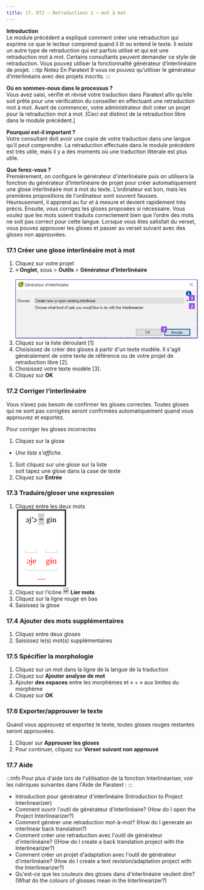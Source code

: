 ```yaml
---
title: 17. RT2 – Retraductions 2 – mot à mot
---
```

**Introduction**  
Le module précédent a expliqué comment créer une retraduction qui exprime ce que le lecteur comprend quand il lit ou entend le texte. Il existe un autre type de retraduction qui est parfois utilisé et qui est une retraduction mot à mot. Certains consultants peuvent demander ce style de retraduction. Vous pouvez utiliser la fonctionnalité générateur d’interlinéaire de projet.
:::tip Notez
En Paratext 9 vous ne pouvez qu’utiliser le générateur d’interlinéaire avec des projets inscrits.
:::

**Où en sommes-nous dans le  processus ?**  
Vous avez saisi, vérifié et révisé votre traduction dans Paratext afin qu’elle soit prête pour une vérification du conseiller en effectuant une retraduction mot à mot. Avant de commencer, votre administrateur doit créer un projet pour la retraduction mot à mot. [Ceci est distinct de la retraduction libre dans le module précédent.]

**Pourquoi est-il important ?**  
Votre consultant doit avoir une copie de votre traduction dans une langue qu’il peut comprendre. La retraduction effectuée dans le module précédent est très utile, mais il y a des moments où une traduction littérale est plus utile.

**Que ferez-vous ?**  
Premièrement, on configure le générateur d'interlinéaire puis on utilisera la fonction du générateur d’Interlinéaire de projet pour créer automatiquement une glose interlinéaire mot à mot du texte. L’ordinateur est bon, mais les premières propositions de l'ordinateur sont souvent fausses. Heureusement, il apprend au fur et à mesure et devient rapidement très précis. Ensuite, vous corrigez les gloses proposées si nécessaire. Vous voulez que les mots soient traduits correctement bien que l’ordre des mots ne soit pas correct pour cette langue. Lorsque vous êtes satisfait du verset, vous pouvez approuver les gloses et passer au verset suivant avec des gloses non approuvées.

### 17.1 Créer une glose interlinéaire mot à mot

1. Cliquez sur votre projet
1. **≡ Onglet**, sous \> **Outils** \> **Générateur d’Interlinéaire**  
    ![](../media/59fb74fcd10c799f962e715f86f722cf.png)  
2. Cliquez sur la liste déroulant [1]
3. Choisissez de créer des gloses à partir d'un texte modèle. Il s'agit généralement de votre texte de référence ou de votre projet de retraduction libre [2].
4. Choisissez votre texte modèle [3].
5. Cliquez sur **OK**

### 17.2 Corriger l’interlinéaire

Vous n’avez pas besoin de confirmer les gloses correctes. Toutes gloses qui ne sont pas corrigées seront confirmées automatiquement quand vous approuvez et exportez.

Pour corriger les gloses incorrectes

1. Cliquez sur la glose  
  - *Une liste s'affiche.*
1. Soit cliquez sur une glose sur la liste  
    soit tapez une glose dans la case de texte
1. Cliquez sur **Entrée**

### 17.3 Traduire/gloser une expression

1. Cliquez entre les deux mots  
    ![](../media/06440a6bee46ec01ced87d83a541b546.png)  
1. Cliquez sur l’icône ![](../media/6ccaf79317765c5710750461a4b36f2d.png) **Lier mots**
1. Cliquez sur la ligne rouge en bas
1. Saisissez la glose

### 17.4 Ajouter des mots supplémentaires

1. Cliquez entre deux gloses
1. Saisissez le(s) mot(s) supplémentaires

### 17.5 Spécifier la morphologie

1. Cliquez sur un mot dans la ligne de la langue de la traduction
1. Cliquez sur **Ajouter analyse de mot** 
1. Ajouter **des espaces** entre les morphèmes et « + » aux limites du morphème
1. Cliquez sur **OK**

### 17.6 Exporter/approuver le texte

Quand vous approuvez et exportez le texte, toutes gloses rouges restantes seront approuvées.

1. Cliquer sur **Approuver les gloses**
1. Pour continuer, cliquez sur **Verset suivant non approuvé**

### 17.7 Aide

:::info
Pour plus d'aide lors de l'utilisation de la fonction Interlinéariser, voir les rubriques suivantes dans l'Aide de Paratext :
:::

- Introduction pour générateur d'interlinéaire (Introduction to Project Interlinearizer)
- Comment ouvrir l'outil de générateur d'interlinéaire? (How do I open the Project Interlinearizer?)
- Comment générer une retraduction mot-à-mot? (How do I generate an interlinear back translation?)
- Comment créer une retraduction avec l'outil de générateur d'interlinéaire? ((How do I create a back translation project with the Interlinearizer?)
- Comment créer un projet d'adaptation avec l'outil de générateur d'interlinéaire? (How do I create a text revision/adaptation project with the Interlinearizer?)
- Qu'est-ce que les couleurs des gloses dans d'interlinéaire veulent dire? (What do the colours of glosses mean in the Interlinearizer?)
